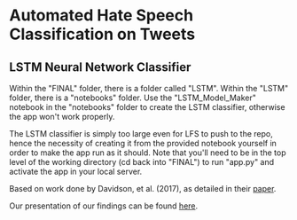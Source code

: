 # Automated Hate Speech Classification on Tweets

## LSTM Neural Network Classifier

Within the "FINAL" folder, there is a folder called "LSTM". Within the "LSTM" folder, there is a "notebooks" folder. Use the "LSTM_Model_Maker" notebook in the "notebooks" folder to create the LSTM classifier, otherwise the app won't work properly.

The LSTM classifier is simply too large even for LFS to push to the repo, hence the necessity of creating it from the provided notebook yourself in order to make the app run as it should. Note that you'll need to be in the top level of the working directory (cd back into "FINAL") to run "app.py" and activate the app in your local server.

Based on work done by Davidson, et al. (2017), as detailed in their [paper](https://arxiv.org/abs/1703.04009).

Our presentation of our findings can be found [here](https://drive.google.com/file/d/1Q8i7kgMXVrcf7ohsbQ5v3Vr6dU0MOkvn/view?usp=drivesdk).
